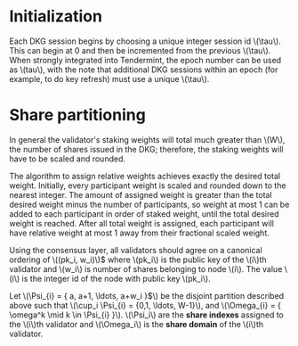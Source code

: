 # Initialization

Each DKG session begins by choosing a unique integer session id \\(\tau\\). This can begin at 0 and then be incremented from the previous \\(\tau\\). When strongly integrated into Tendermint, the epoch number can be used as \\(tau\\), with the note that additional DKG sessions within an epoch (for example, to do key refresh) must use a unique \\(\tau\\).

# Share partitioning

In general the validator's staking weights will total much greater than \\(W\\), the number of shares issued in the DKG; therefore, the staking weights will have to be scaled and rounded.

The algorithm to assign relative weights achieves exactly the desired total weight. Initially, every participant weight is scaled and rounded down to the nearest integer. The amount of assigned weight is greater than the total desired weight minus the number of participants, so weight at most 1 can be added to each participant in order of staked weight, until the total desired weight is reached. After all total weight is assigned, each participant will have relative weight at most 1 away from their fractional scaled weight.

Using the consensus layer, all validators should agree on a canonical ordering of \\((pk_i, w_i)\\)$ where \\(pk_i\\) is the public key of the \\(i\\)th validator and \\(w_i\\) is number of shares belonging to node \\(i\\). The value \\(i\\) is the integer id of the node with public key \\(pk_i\\).

Let \\(\Psi_{i} = \{ a, a+1, \ldots, a+w_i \}$\\) be the disjoint partition described above such that \\(\cup_i \Psi_{i} =  \{0,1, \ldots, W-1\}\\), and \\(\Omega_{i} = \{ \omega^k \mid k \in \Psi_{i} \}\\). \\(\Psi_i\\) are the **share indexes** assigned to the \\(i\\)th validator and \\(\Omega_i\\) is the **share domain** of the \\(i\\)th validator.